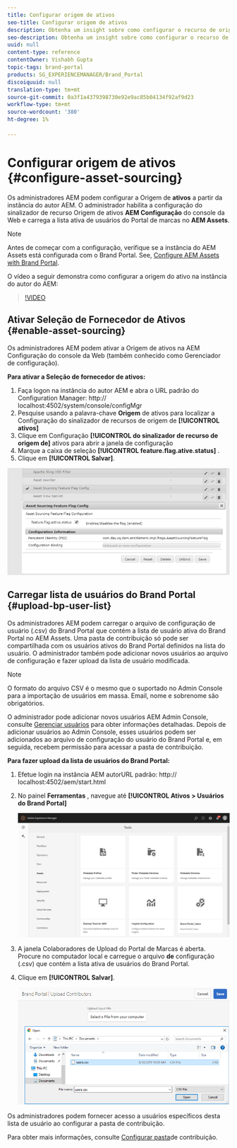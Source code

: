 ```yaml
---
title: Configurar origem de ativos
seo-title: Configurar origem de ativos
description: Obtenha um insight sobre como configurar o recurso de origem de ativos no AEM Assets.
seo-description: Obtenha um insight sobre como configurar o recurso de origem de ativos no AEM Assets.
uuid: null
content-type: reference
contentOwner: Vishabh Gupta
topic-tags: brand-portal
products: SG_EXPERIENCEMANAGER/Brand_Portal
discoiquuid: null
translation-type: tm+mt
source-git-commit: 0a3f1a4379398730e92e9ac85b04134f92af9d23
workflow-type: tm+mt
source-wordcount: '380'
ht-degree: 1%

---
```



# Configurar origem de ativos {#configure-asset-sourcing}

Os administradores AEM podem configurar a Origem de **ativos** a partir da instância do autor AEM. O administrador habilita a configuração do sinalizador de recurso Origem de ativos **AEM Configuração** do console da Web e carrega a lista ativa de usuários do Portal de marcas no **AEM Assets**.

>[!NOTE]
>
>Antes de começar com a configuração, verifique se a instância do AEM Assets está configurada com o Brand Portal. See, [Configure AEM Assets with Brand Portal](../using/configure-aem-assets-with-brand-portal.md).

O vídeo a seguir demonstra como configurar a origem do ativo na instância do autor do AEM:

>[!VIDEO](https://video.tv.adobe.com/v/29771)

## Ativar Seleção de Fornecedor de Ativos {#enable-asset-sourcing}

Os administradores AEM podem ativar a Origem de ativos na AEM Configuração do console da Web (também conhecido como Gerenciador de configuração).

**Para ativar a Seleção de fornecedor de ativos:**
1. Faça logon na instância do autor AEM e abra o URL padrão do Configuration Manager: http:// localhost:4502/system/console/configMgr
1. Pesquise usando a palavra-chave **Origem** de ativos para localizar a Configuração do sinalizador de recursos de origem de **[!UICONTROL ativos]**
1. Clique em Configuração **[!UICONTROL do sinalizador de recurso de origem de]** ativos para abrir a janela de configuração
1. Marque a caixa de seleção **[!UICONTROL feature.flag.ative.status]** .
1. Clique em **[!UICONTROL Salvar]**.

![](assets/enable-asset-sourcing.png)

## Carregar lista de usuários do Brand Portal {#upload-bp-user-list}

Os administradores AEM podem carregar o arquivo de configuração de usuário (.csv) do Brand Portal que contém a lista de usuário ativa do Brand Portal no AEM Assets. Uma pasta de contribuição só pode ser compartilhada com os usuários ativos do Brand Portal definidos na lista do usuário. O administrador também pode adicionar novos usuários ao arquivo de configuração e fazer upload da lista de usuário modificada.

>[!NOTE]
>
>O formato do arquivo CSV é o mesmo que o suportado no Admin Console para a importação de usuários em massa. Email, nome e sobrenome são obrigatórios.

O administrador pode adicionar novos usuários AEM Admin Console, consulte [Gerenciar usuários](brand-portal-adding-users.md) para obter informações detalhadas. Depois de adicionar usuários ao Admin Console, esses usuários podem ser adicionados ao arquivo de configuração do usuário do Brand Portal e, em seguida, recebem permissão para acessar a pasta de contribuição.

**Para fazer upload da lista de usuários do Brand Portal:**
1. Efetue login na instância AEM autorURL padrão: http:// localhost:4502/aem/start.html
1. No painel **Ferramentas** , navegue até **[!UICONTROL Ativos > Usuários do Brand Portal]**

   ![](assets/upload-user-list1.png)

1. A janela Colaboradores de Upload do Portal de Marcas é aberta.
Procure no computador local e carregue o arquivo **de** configuração (.csv) que contém a lista ativa de usuários do Brand Portal.
1. Clique em **[!UICONTROL Salvar]**.

   ![](assets/upload-user-list2.png)


Os administradores podem fornecer acesso a usuários específicos desta lista de usuário ao configurar a pasta de contribuição.

Para obter mais informações, consulte [Configurar pasta](brand-portal-contribution-folder.md)de contribuição.
